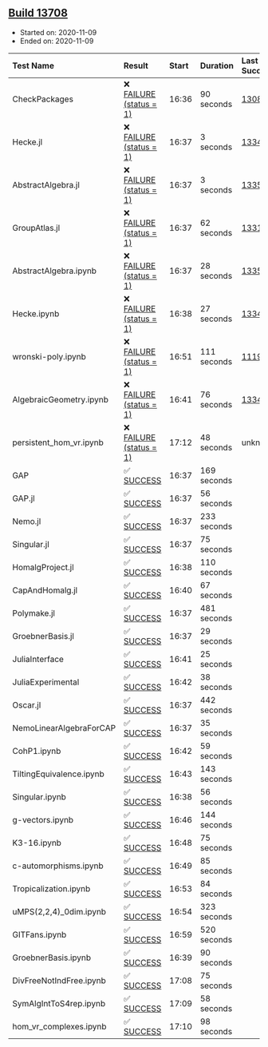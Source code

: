 ## [Build 13708](https://oscarci.mathematik.uni-kl.de/job/oscar/13708/)

* Started on: 2020-11-09
* Ended on: 2020-11-09

| Test Name    | Result | Start | Duration | Last Success | First Failure |
|:-------------|:-------|:------|:---------|:-------------|:--------------|
| CheckPackages | ❌ [FAILURE (status = 1)](https://oscarci.mathematik.uni-kl.de/job/oscar/13708/artifact/logs/build-13708/CheckPackages.log) | 16:36 | 90 seconds | [13085](https://oscarci.mathematik.uni-kl.de/job/oscar/13085/) | [13086](https://oscarci.mathematik.uni-kl.de/job/oscar/13086/) |
| Hecke.jl | ❌ [FAILURE (status = 1)](https://oscarci.mathematik.uni-kl.de/job/oscar/13708/artifact/logs/build-13708/Hecke.jl.log) | 16:37 | 3 seconds | [13341](https://oscarci.mathematik.uni-kl.de/job/oscar/13341/) | [13342](https://oscarci.mathematik.uni-kl.de/job/oscar/13342/) |
| AbstractAlgebra.jl | ❌ [FAILURE (status = 1)](https://oscarci.mathematik.uni-kl.de/job/oscar/13708/artifact/logs/build-13708/AbstractAlgebra.jl.log) | 16:37 | 3 seconds | [13355](https://oscarci.mathematik.uni-kl.de/job/oscar/13355/) | [13356](https://oscarci.mathematik.uni-kl.de/job/oscar/13356/) |
| GroupAtlas.jl | ❌ [FAILURE (status = 1)](https://oscarci.mathematik.uni-kl.de/job/oscar/13708/artifact/logs/build-13708/GroupAtlas.jl.log) | 16:37 | 62 seconds | [13311](https://oscarci.mathematik.uni-kl.de/job/oscar/13311/) | [13312](https://oscarci.mathematik.uni-kl.de/job/oscar/13312/) |
| AbstractAlgebra.ipynb | ❌ [FAILURE (status = 1)](https://oscarci.mathematik.uni-kl.de/job/oscar/13708/artifact/logs/build-13708/AbstractAlgebra.ipynb.log) | 16:37 | 28 seconds | [13355](https://oscarci.mathematik.uni-kl.de/job/oscar/13355/) | [13356](https://oscarci.mathematik.uni-kl.de/job/oscar/13356/) |
| Hecke.ipynb | ❌ [FAILURE (status = 1)](https://oscarci.mathematik.uni-kl.de/job/oscar/13708/artifact/logs/build-13708/Hecke.ipynb.log) | 16:38 | 27 seconds | [13341](https://oscarci.mathematik.uni-kl.de/job/oscar/13341/) | [13342](https://oscarci.mathematik.uni-kl.de/job/oscar/13342/) |
| wronski-poly.ipynb | ❌ [FAILURE (status = 1)](https://oscarci.mathematik.uni-kl.de/job/oscar/13708/artifact/logs/build-13708/wronski-poly.ipynb.log) | 16:51 | 111 seconds | [11192](https://oscarci.mathematik.uni-kl.de/job/oscar/11192/) | [11193](https://oscarci.mathematik.uni-kl.de/job/oscar/11193/) |
| AlgebraicGeometry.ipynb | ❌ [FAILURE (status = 1)](https://oscarci.mathematik.uni-kl.de/job/oscar/13708/artifact/logs/build-13708/AlgebraicGeometry.ipynb.log) | 16:41 | 76 seconds | [13341](https://oscarci.mathematik.uni-kl.de/job/oscar/13341/) | [13342](https://oscarci.mathematik.uni-kl.de/job/oscar/13342/) |
| persistent_hom_vr.ipynb | ❌ [FAILURE (status = 1)](https://oscarci.mathematik.uni-kl.de/job/oscar/13708/artifact/logs/build-13708/persistent_hom_vr.ipynb.log) | 17:12 | 48 seconds | unknown | unknown |
| GAP | ✅ [SUCCESS](https://oscarci.mathematik.uni-kl.de/job/oscar/13708/artifact/logs/build-13708/GAP.log) | 16:37 | 169 seconds |  |  |
| GAP.jl | ✅ [SUCCESS](https://oscarci.mathematik.uni-kl.de/job/oscar/13708/artifact/logs/build-13708/GAP.jl.log) | 16:37 | 56 seconds |  |  |
| Nemo.jl | ✅ [SUCCESS](https://oscarci.mathematik.uni-kl.de/job/oscar/13708/artifact/logs/build-13708/Nemo.jl.log) | 16:37 | 233 seconds |  |  |
| Singular.jl | ✅ [SUCCESS](https://oscarci.mathematik.uni-kl.de/job/oscar/13708/artifact/logs/build-13708/Singular.jl.log) | 16:37 | 75 seconds |  |  |
| HomalgProject.jl | ✅ [SUCCESS](https://oscarci.mathematik.uni-kl.de/job/oscar/13708/artifact/logs/build-13708/HomalgProject.jl.log) | 16:38 | 110 seconds |  |  |
| CapAndHomalg.jl | ✅ [SUCCESS](https://oscarci.mathematik.uni-kl.de/job/oscar/13708/artifact/logs/build-13708/CapAndHomalg.jl.log) | 16:40 | 67 seconds |  |  |
| Polymake.jl | ✅ [SUCCESS](https://oscarci.mathematik.uni-kl.de/job/oscar/13708/artifact/logs/build-13708/Polymake.jl.log) | 16:37 | 481 seconds |  |  |
| GroebnerBasis.jl | ✅ [SUCCESS](https://oscarci.mathematik.uni-kl.de/job/oscar/13708/artifact/logs/build-13708/GroebnerBasis.jl.log) | 16:37 | 29 seconds |  |  |
| JuliaInterface | ✅ [SUCCESS](https://oscarci.mathematik.uni-kl.de/job/oscar/13708/artifact/logs/build-13708/JuliaInterface.log) | 16:41 | 25 seconds |  |  |
| JuliaExperimental | ✅ [SUCCESS](https://oscarci.mathematik.uni-kl.de/job/oscar/13708/artifact/logs/build-13708/JuliaExperimental.log) | 16:42 | 38 seconds |  |  |
| Oscar.jl | ✅ [SUCCESS](https://oscarci.mathematik.uni-kl.de/job/oscar/13708/artifact/logs/build-13708/Oscar.jl.log) | 16:37 | 442 seconds |  |  |
| NemoLinearAlgebraForCAP | ✅ [SUCCESS](https://oscarci.mathematik.uni-kl.de/job/oscar/13708/artifact/logs/build-13708/NemoLinearAlgebraForCAP.log) | 16:37 | 35 seconds |  |  |
| CohP1.ipynb | ✅ [SUCCESS](https://oscarci.mathematik.uni-kl.de/job/oscar/13708/artifact/logs/build-13708/CohP1.ipynb.log) | 16:42 | 59 seconds |  |  |
| TiltingEquivalence.ipynb | ✅ [SUCCESS](https://oscarci.mathematik.uni-kl.de/job/oscar/13708/artifact/logs/build-13708/TiltingEquivalence.ipynb.log) | 16:43 | 143 seconds |  |  |
| Singular.ipynb | ✅ [SUCCESS](https://oscarci.mathematik.uni-kl.de/job/oscar/13708/artifact/logs/build-13708/Singular.ipynb.log) | 16:38 | 56 seconds |  |  |
| g-vectors.ipynb | ✅ [SUCCESS](https://oscarci.mathematik.uni-kl.de/job/oscar/13708/artifact/logs/build-13708/g-vectors.ipynb.log) | 16:46 | 144 seconds |  |  |
| K3-16.ipynb | ✅ [SUCCESS](https://oscarci.mathematik.uni-kl.de/job/oscar/13708/artifact/logs/build-13708/K3-16.ipynb.log) | 16:48 | 75 seconds |  |  |
| c-automorphisms.ipynb | ✅ [SUCCESS](https://oscarci.mathematik.uni-kl.de/job/oscar/13708/artifact/logs/build-13708/c-automorphisms.ipynb.log) | 16:49 | 85 seconds |  |  |
| Tropicalization.ipynb | ✅ [SUCCESS](https://oscarci.mathematik.uni-kl.de/job/oscar/13708/artifact/logs/build-13708/Tropicalization.ipynb.log) | 16:53 | 84 seconds |  |  |
| uMPS(2,2,4)_0dim.ipynb | ✅ [SUCCESS](https://oscarci.mathematik.uni-kl.de/job/oscar/13708/artifact/logs/build-13708/uMPS-2-2-4-_0dim.ipynb.log) | 16:54 | 323 seconds |  |  |
| GITFans.ipynb | ✅ [SUCCESS](https://oscarci.mathematik.uni-kl.de/job/oscar/13708/artifact/logs/build-13708/GITFans.ipynb.log) | 16:59 | 520 seconds |  |  |
| GroebnerBasis.ipynb | ✅ [SUCCESS](https://oscarci.mathematik.uni-kl.de/job/oscar/13708/artifact/logs/build-13708/GroebnerBasis.ipynb.log) | 16:39 | 90 seconds |  |  |
| DivFreeNotIndFree.ipynb | ✅ [SUCCESS](https://oscarci.mathematik.uni-kl.de/job/oscar/13708/artifact/logs/build-13708/DivFreeNotIndFree.ipynb.log) | 17:08 | 75 seconds |  |  |
| SymAlgIntToS4rep.ipynb | ✅ [SUCCESS](https://oscarci.mathematik.uni-kl.de/job/oscar/13708/artifact/logs/build-13708/SymAlgIntToS4rep.ipynb.log) | 17:09 | 58 seconds |  |  |
| hom_vr_complexes.ipynb | ✅ [SUCCESS](https://oscarci.mathematik.uni-kl.de/job/oscar/13708/artifact/logs/build-13708/hom_vr_complexes.ipynb.log) | 17:10 | 98 seconds |  |  |
